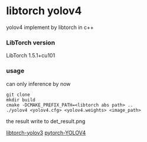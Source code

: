 # libtorch yolov4

yolov4 implement by libtorch in c++

### LibTorch version
LibTorch 1.5.1+cu101


### usage
can only inference by now 

```
git clone
mkdir build
cmake -DCMAKE_PREFIX_PATH=<libtorch abs path> ..
./yolov4 <yolov4.cfg> <yolov4.weights> <image_path>
```
the result write to det_result.png

[libtorch-yolov3](https://github.com/walktree/libtorch-yolov3)
[pytorch-YOLOV4](https://github.com/Tianxiaomo/pytorch-YOLOv4)
